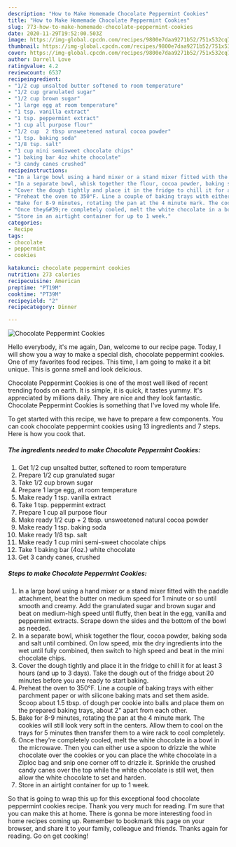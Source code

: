 ```yaml
---
description: "How to Make Homemade Chocolate Peppermint Cookies"
title: "How to Make Homemade Chocolate Peppermint Cookies"
slug: 773-how-to-make-homemade-chocolate-peppermint-cookies
date: 2020-11-29T19:52:00.503Z
image: https://img-global.cpcdn.com/recipes/9800e7daa9271b52/751x532cq70/chocolate-peppermint-cookies-recipe-main-photo.jpg
thumbnail: https://img-global.cpcdn.com/recipes/9800e7daa9271b52/751x532cq70/chocolate-peppermint-cookies-recipe-main-photo.jpg
cover: https://img-global.cpcdn.com/recipes/9800e7daa9271b52/751x532cq70/chocolate-peppermint-cookies-recipe-main-photo.jpg
author: Darrell Love
ratingvalue: 4.2
reviewcount: 6537
recipeingredient:
- "1/2 cup unsalted butter softened to room temperature"
- "1/2 cup granulated sugar"
- "1/2 cup brown sugar"
- "1 large egg at room temperature"
- "1 tsp. vanilla extract"
- "1 tsp. peppermint extract"
- "1 cup all purpose flour"
- "1/2 cup  2 tbsp unsweetened natural cocoa powder"
- "1 tsp. baking soda"
- "1/8 tsp. salt"
- "1 cup mini semisweet chocolate chips"
- "1 baking bar 4oz white chocolate"
- "3 candy canes crushed"
recipeinstructions:
- "In a large bowl using a hand mixer or a stand mixer fitted with the paddle attachment, beat the butter on medium speed for 1 minute or so until smooth and creamy. Add the granulated sugar and brown sugar and beat on medium-high speed until fluffy, then beat in the egg, vanilla and peppermint extracts. Scrape down the sides and the bottom of the bowl as needed."
- "In a separate bowl, whisk together the flour, cocoa powder, baking soda and salt until combined. On low speed, mix the dry ingredients into the wet until fully combined, then switch to high speed and beat in the mini chocolate chips."
- "Cover the dough tightly and place it in the fridge to chill it for at least 3 hours (and up to 3 days). Take the dough out of the fridge about 20 minutes before you are ready to start baking."
- "Preheat the oven to 350°F. Line a couple of baking trays with either parchment paper or with silicone baking mats and set them aside. Scoop about 1.5 tbsp. of dough per cookie into balls and place them on the prepared baking trays, about 2&#34; apart from each other."
- "Bake for 8-9 minutes, rotating the pan at the 4 minute mark. The cookies will still look very soft in the centers. Allow them to cool on the trays for 5 minutes then transfer them to a wire rack to cool completely."
- "Once they&#39;re completely cooled, melt the white chocolate in a bowl in the microwave. Then you can either use a spoon to drizzle the white chocolate over the cookies or you can place the white chocolate in a Ziploc bag and snip one corner off to drizzle it. Sprinkle the crushed candy canes over the top while the white chocolate is still wet, then allow the white chocolate to set and harden."
- "Store in an airtight container for up to 1 week."
categories:
- Recipe
tags:
- chocolate
- peppermint
- cookies

katakunci: chocolate peppermint cookies 
nutrition: 273 calories
recipecuisine: American
preptime: "PT19M"
cooktime: "PT39M"
recipeyield: "2"
recipecategory: Dinner

---
```



![Chocolate Peppermint Cookies](https://img-global.cpcdn.com/recipes/9800e7daa9271b52/751x532cq70/chocolate-peppermint-cookies-recipe-main-photo.jpg)

Hello everybody, it's me again, Dan, welcome to our recipe page. Today, I will show you a way to make a special dish, chocolate peppermint cookies. One of my favorites food recipes. This time, I am going to make it a bit unique. This is gonna smell and look delicious.

Chocolate Peppermint Cookies is one of the most well liked of recent trending foods on earth. It is simple, it is quick, it tastes yummy. It's appreciated by millions daily. They are nice and they look fantastic. Chocolate Peppermint Cookies is something that I've loved my whole life.




To get started with this recipe, we have to prepare a few components. You can cook chocolate peppermint cookies using 13 ingredients and 7 steps. Here is how you cook that.

<!--inarticleads1-->

##### The ingredients needed to make Chocolate Peppermint Cookies:

1. Get 1/2 cup unsalted butter, softened to room temperature
1. Prepare 1/2 cup granulated sugar
1. Take 1/2 cup brown sugar
1. Prepare 1 large egg, at room temperature
1. Make ready 1 tsp. vanilla extract
1. Take 1 tsp. peppermint extract
1. Prepare 1 cup all purpose flour
1. Make ready 1/2 cup + 2 tbsp. unsweetened natural cocoa powder
1. Make ready 1 tsp. baking soda
1. Make ready 1/8 tsp. salt
1. Make ready 1 cup mini semi-sweet chocolate chips
1. Take 1 baking bar (4oz.) white chocolate
1. Get 3 candy canes, crushed




<!--inarticleads2-->

##### Steps to make Chocolate Peppermint Cookies:

1. In a large bowl using a hand mixer or a stand mixer fitted with the paddle attachment, beat the butter on medium speed for 1 minute or so until smooth and creamy. Add the granulated sugar and brown sugar and beat on medium-high speed until fluffy, then beat in the egg, vanilla and peppermint extracts. Scrape down the sides and the bottom of the bowl as needed.
1. In a separate bowl, whisk together the flour, cocoa powder, baking soda and salt until combined. On low speed, mix the dry ingredients into the wet until fully combined, then switch to high speed and beat in the mini chocolate chips.
1. Cover the dough tightly and place it in the fridge to chill it for at least 3 hours (and up to 3 days). Take the dough out of the fridge about 20 minutes before you are ready to start baking.
1. Preheat the oven to 350°F. Line a couple of baking trays with either parchment paper or with silicone baking mats and set them aside. Scoop about 1.5 tbsp. of dough per cookie into balls and place them on the prepared baking trays, about 2&#34; apart from each other.
1. Bake for 8-9 minutes, rotating the pan at the 4 minute mark. The cookies will still look very soft in the centers. Allow them to cool on the trays for 5 minutes then transfer them to a wire rack to cool completely.
1. Once they&#39;re completely cooled, melt the white chocolate in a bowl in the microwave. Then you can either use a spoon to drizzle the white chocolate over the cookies or you can place the white chocolate in a Ziploc bag and snip one corner off to drizzle it. Sprinkle the crushed candy canes over the top while the white chocolate is still wet, then allow the white chocolate to set and harden.
1. Store in an airtight container for up to 1 week.




So that is going to wrap this up for this exceptional food chocolate peppermint cookies recipe. Thank you very much for reading. I'm sure that you can make this at home. There is gonna be more interesting food in home recipes coming up. Remember to bookmark this page on your browser, and share it to your family, colleague and friends. Thanks again for reading. Go on get cooking!
